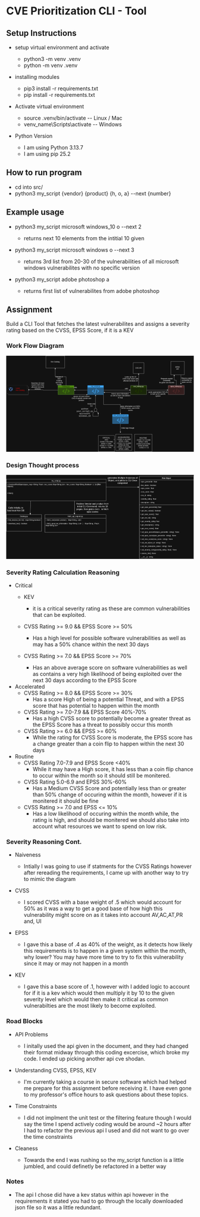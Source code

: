 # CVE Prioritization CLI - Tool

## Setup Instructions 
- setup virtual environment and activate
  - python3 -m venv .venv
  - python -m venv .venv

- installing modules
  - pip3 install -r requirements.txt
  - pip install -r requirements.txt

- Activate virtual environment
  - source .venv/bin/activate -- Linux / Mac
  - venv_name\Scripts\activate -- Windows

- Python Version
  - I am using Python 3.13.7
  - I am using pip 25.2 

## How to run program
  - cd into src/
  - python3 my_script {vendor} {product} {h, o, a} --next {number}


## Example usage
  - python3 my_script microsoft windows_10 o --next 2  
    - returns next 10 elements from the intitial 10 given

  - python3 my_script microsoft windows o --next 3
    - returns 3rd list from 20-30 of the vulnerabilities of all  microsoft windows vulnerabilites with no specific version

  - python3 my_script adobe photoshop a
    - returns first list of vulnerabilites from adobe photoshop


## Assignment 
Build a CLI Tool that fetches the latest vulnerabilites and assigns a severity rating based on the CVSS, EPSS Score, if it is a KEV 

### Work Flow Diagram

![Initial workflow diagram](work_flow_diagram.png "CVE Prioritization Workflow")



### Design Thought process

![Initial workflow diagram](second_uml_design.png "UML Diagram")




### Severity Rating Calculation Reasoning
- Critical
  - KEV 
    - it is a critical severity rating as these are common  vulnerabilities that can be exploited.

  - CVSS Rating >= 9.0 && EPSS Score >= 50% 
      - Has a high level for possible software vulnerabilities as well as may has a 50% chance within the next 30 days
  - CVSS Rating >= 7.0 && EPSS Score >= 70% 
      - Has an above average score on software vulnerabilities as well as contains a very high likelihood of being exploited over the next 30 days according to the EPSS Score
- Accelerated
  - CVSS Rating >= 8.0 && EPSS Score >= 30%
      - Has a score High of being a potential Threat, and with a EPSS score that has potential to happen within the month
  - CVSS Rating >= 7.0-7.9 && EPSS Score 40%-70%
      - Has a high CVSS score to potentially become a greater threat as the EPSS Score has a threat to possibly occur this month 
  - CVSS Rating >= 6.0 && EPSS >= 60%
      - While the rating for CVSS Score is moderate, the EPSS score has a change greater than a coin flip to happen within the next 30 days
- Routine 
  - CVSS Rating 7.0-7.9 and EPSS Score <40%
    - While it may have a High score, it has less than a coin flip chance to occur within the month so it should still be monitered.
  - CVSS Rating 5.0-6.9 and EPSS 30%-60%
    - Has a Medium CVSS Score and potentially less than or greater than 50% change of occuring within the month, however if it is monitered it should be fine
  - CVSS Rating >= 7.0 and EPSS <= 10%
    - Has a low likelihood of occuring within the month while, the rating is high, and should be monitered we should also take into account what resources we want to spend on low risk.


### Severity Reasoning Cont.
  - Naiveness
    - Intially I was going to use if statments for the CVSS Ratings however after rereading the requirements, I came up with another way to try to mimic the diagram

  - CVSS
    - I scored CVSS with a base weight of .5 which would account for 50% as it was a way to get a good base of how high this vulnerability might score on as it takes into account AV,AC,AT,PR and, UI

  - EPSS
    - I gave this a base of .4 as 40% of the weight, as it detects how likely this requirements is to 
    happen in a given system within the month, why lower? You may have more time to try to fix this vulnerability since it may or may not happen in a month 

  - KEV
    - I gave this a base score of .1, however with I added logic to account for if it is a kev which would then multiply it by 10 to the given severity level which would then make it critical as common vulnerabilties are the most likely to become exploited.

### Road Blocks
  - API Problems 
    - I initally used the api given in the document, and they had changed their format midway through this coding excercise, which broke my code. I ended up picking another api cve shodan. 

  - Understanding CVSS, EPSS, KEV
    - I'm currently taking a course in secure software which had helped me prepare for this assignment before receiving it. I have even gone to my professor's office hours to ask questions about these topics.

  - Time Constraints 
    - I did not implment the unit test or the filtering feature though I would say the time I spend actively coding would be around ~2 hours after I had to refactor the previous api I used and did not want to go over the time constraints
  - Cleaness
    - Towards the end I was rushing so the my_script function is a little jumbled, and could definetly be refactored in a better way

### Notes
  - The api I chose did have a kev status within api however in the requirements it stated you had to go through the locally downloaded json file so it was a little redundant.









